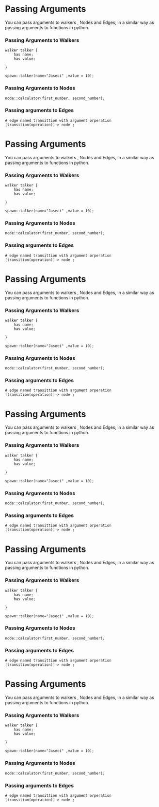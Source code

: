 # Passing Arguments

You can pass arguments to walkers , Nodes and Edges, in a similar way as passing arguments to functions in python.

### Passing Arguments to Walkers

```jac
walker talker {
    has name;
    has value;

}

spawn::talker(name="Jaseci" ,value = 10);
```

### Passing Arguments to Nodes
```jac 
node::calculator(first_number, second_number);
```

### Passing arguments to Edges
```jac
# edge named transittion with argument orperation
[transition(operation)]-> node ;
```


# Passing Arguments

You can pass arguments to walkers , Nodes and Edges, in a similar way as passing arguments to functions in python.

### Passing Arguments to Walkers

```jac
walker talker {
    has name;
    has value;

}

spawn::talker(name="Jaseci" ,value = 10);
```

### Passing Arguments to Nodes
```jac 
node::calculator(first_number, second_number);
```

### Passing arguments to Edges
```jac
# edge named transittion with argument orperation
[transition(operation)]-> node ;
```


# Passing Arguments

You can pass arguments to walkers , Nodes and Edges, in a similar way as passing arguments to functions in python.

### Passing Arguments to Walkers

```jac
walker talker {
    has name;
    has value;

}

spawn::talker(name="Jaseci" ,value = 10);
```

### Passing Arguments to Nodes
```jac 
node::calculator(first_number, second_number);
```

### Passing arguments to Edges
```jac
# edge named transittion with argument orperation
[transition(operation)]-> node ;
```


# Passing Arguments

You can pass arguments to walkers , Nodes and Edges, in a similar way as passing arguments to functions in python.

### Passing Arguments to Walkers

```jac
walker talker {
    has name;
    has value;

}

spawn::talker(name="Jaseci" ,value = 10);
```

### Passing Arguments to Nodes
```jac 
node::calculator(first_number, second_number);
```

### Passing arguments to Edges
```jac
# edge named transittion with argument orperation
[transition(operation)]-> node ;
```


# Passing Arguments

You can pass arguments to walkers , Nodes and Edges, in a similar way as passing arguments to functions in python.

### Passing Arguments to Walkers

```jac
walker talker {
    has name;
    has value;

}

spawn::talker(name="Jaseci" ,value = 10);
```

### Passing Arguments to Nodes
```jac 
node::calculator(first_number, second_number);
```

### Passing arguments to Edges
```jac
# edge named transittion with argument orperation
[transition(operation)]-> node ;
```


# Passing Arguments

You can pass arguments to walkers , Nodes and Edges, in a similar way as passing arguments to functions in python.

### Passing Arguments to Walkers

```jac
walker talker {
    has name;
    has value;

}

spawn::talker(name="Jaseci" ,value = 10);
```

### Passing Arguments to Nodes
```jac 
node::calculator(first_number, second_number);
```

### Passing arguments to Edges
```jac
# edge named transittion with argument orperation
[transition(operation)]-> node ;
```


